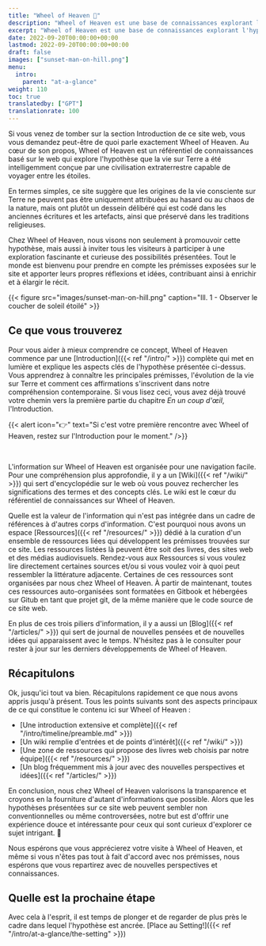 ```yaml
---
title: "Wheel of Heaven 🌌"
description: "Wheel of Heaven est une base de connaissances explorant l'hypothèse de travail selon laquelle la vie sur Terre a été intelligemment conçue par une civilisation extraterrestre, les soi-disant Élohim."
excerpt: "Wheel of Heaven est une base de connaissances explorant l'hypothèse de travail selon laquelle la vie sur Terre a été intelligemment conçue par une civilisation extraterrestre, les soi-disant Élohim."
date: 2022-09-20T00:00:00+00:00
lastmod: 2022-09-20T00:00:00+00:00
draft: false
images: ["sunset-man-on-hill.png"]
menu:
  intro:
    parent: "at-a-glance"
weight: 110
toc: true
translatedby: ["GPT"]
translationrate: 100
---
```


Si vous venez de tomber sur la section Introduction de ce site web, vous vous demandez peut-être de quoi parle exactement Wheel of Heaven. Au cœur de son propos, Wheel of Heaven est un référentiel de connaissances basé sur le web qui explore l'hypothèse que la vie sur Terre a été intelligemment conçue par une civilisation extraterrestre capable de voyager entre les étoiles.

En termes simples, ce site suggère que les origines de la vie consciente sur Terre ne peuvent pas être uniquement attribuées au hasard ou au chaos de la nature, mais ont plutôt un dessein délibéré qui est codé dans les anciennes écritures et les artefacts, ainsi que préservé dans les traditions religieuses.

Chez Wheel of Heaven, nous visons non seulement à promouvoir cette hypothèse, mais aussi à inviter tous les visiteurs à participer à une exploration fascinante et curieuse des possibilités présentées. Tout le monde est bienvenu pour prendre en compte les prémisses exposées sur le site et apporter leurs propres réflexions et idées, contribuant ainsi à enrichir et à élargir le récit.

{{< figure src="images/sunset-man-on-hill.png" caption="Ill. 1 - Observer le coucher de soleil étoilé" >}}

## Ce que vous trouverez

Pour vous aider à mieux comprendre ce concept, Wheel of Heaven commence par une [Introduction]({{< ref "/intro/" >}}) complète qui met en lumière et explique les aspects clés de l'hypothèse présentée ci-dessus. Vous apprendrez à connaître les principales prémisses, l'évolution de la vie sur Terre et comment ces affirmations s'inscrivent dans notre compréhension contemporaine. Si vous lisez ceci, vous avez déjà trouvé votre chemin vers la première partie du chapitre _En un coup d'œil_, l'Introduction.

{{< alert icon="👉" text="Si c'est votre première rencontre avec Wheel of Heaven, restez sur l'Introduction pour le moment." />}}

<br>

L'information sur Wheel of Heaven est organisée pour une navigation facile. Pour une compréhension plus approfondie, il y a un [Wiki]({{< ref "/wiki/" >}}) qui sert d'encyclopédie sur le web où vous pouvez rechercher les significations des termes et des concepts clés. Le wiki est le cœur du référentiel de connaissances sur Wheel of Heaven.

Quelle est la valeur de l'information qui n'est pas intégrée dans un cadre de références à d'autres corps d'information. C'est pourquoi nous avons un espace [Ressources]({{< ref "/resources/" >}}) dédié à la curation d'un ensemble de ressources liées qui développent les prémisses trouvées sur ce site. Les ressources listées là peuvent être soit des livres, des sites web et des médias audiovisuels. Rendez-vous aux Ressources si vous voulez lire directement certaines sources et/ou si vous voulez voir à quoi peut ressembler la littérature adjacente. Certaines de ces ressources sont organisées par nous chez Wheel of Heaven. À partir de maintenant, toutes ces ressources auto-organisées sont formatées en Gitbook et hébergées sur Gitub en tant que projet git, de la même manière que le code source de ce site web.

En plus de ces trois piliers d'information, il y a aussi un [Blog]({{< ref "/articles/" >}}) qui sert de journal de nouvelles pensées et de nouvelles idées qui apparaissent avec le temps. N'hésitez pas à le consulter pour rester à jour sur les derniers développements de Wheel of Heaven.

## Récapitulons

Ok, jusqu'ici tout va bien. Récapitulons rapidement ce que nous avons appris jusqu'à présent. Tous les points suivants sont des aspects principaux de ce qui constitue le contenu ici sur Wheel of Heaven :

- [Une introduction extensive et complète]({{< ref "/intro/timeline/preamble.md" >}})
- [Un wiki remplie d'entrées et de points d'intérêt]({{< ref "/wiki/" >}})
- [Une zone de ressources qui propose des livres web choisis par notre équipe]({{< ref "/resources/" >}})
- [Un blog fréquemment mis à jour avec des nouvelles perspectives et idées]({{< ref "/articles/" >}})

En conclusion, nous chez Wheel of Heaven valorisons la transparence et croyons en la fourniture d'autant d'informations que possible. Alors que les hypothèses présentées sur ce site web peuvent sembler non conventionnelles ou même controversées, notre but est d'offrir une expérience douce et intéressante pour ceux qui sont curieux d'explorer ce sujet intrigant. 🙏

Nous espérons que vous apprécierez votre visite à Wheel of Heaven, et même si vous n'êtes pas tout à fait d'accord avec nos prémisses, nous espérons que vous repartirez avec de nouvelles perspectives et connaissances.

## Quelle est la prochaine étape

Avec cela à l'esprit, il est temps de plonger et de regarder de plus près le cadre dans lequel l'hypothèse est ancrée. [Place au Setting!]({{< ref "/intro/at-a-glance/the-setting" >}})
